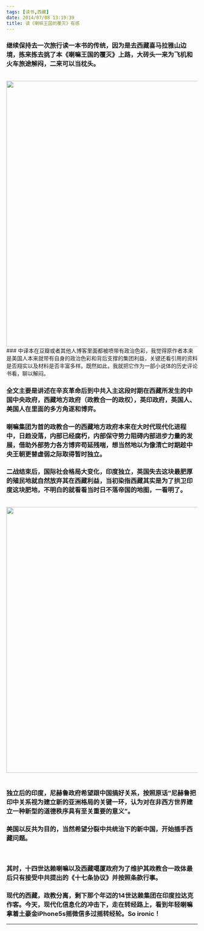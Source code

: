 ```yaml
---
tags: [读书,西藏]
date: 2014/07/08 13:19:39
title: 读《喇嘛王国的覆灭》有感
---
```


### 继续保持去一次旅行读一本书的传统，因为是去西藏喜马拉雅山边境，拣来拣去挑了本《喇嘛王国的覆灭》上路，大砖头一来为飞机和火车旅途解闷，二来可以当枕头。
<br/>
 <img src="http://ww4.sinaimg.cn/mw1024/67804861gw1ei5bfctg8zj21kw16oq9z.jpg" width="700"/>
<br/>
### 中译本在豆瓣或者其他人博客里面都被喷带有政治色彩，我觉得原作者本来是美国人本来就带有自身的政治色彩和背后支撑的集团利益，关键还看引用的资料是否翔实以及材料是否丰富多样。既然如此，我就把它作为一部小说体的历史评论书看，聊以解闷。

<!--more-->
### 全文主要是讲述在辛亥革命后到中共入主这段时期在西藏所发生的中国中央政府，西藏地方政府（政教合一的政权），英印政府，英国人、美国人在里面的多方角逐和博弈。

### 喇嘛集团为首的政教合一的西藏地方政府本来在大时代现代化进程中，日趋没落，内部已经腐朽，内部保守势力阻碍内部进步力量的发展，借助外部势力各方博弈苟延残喘，想当然地以为像清亡时期趁中央王朝更替虚弱之际取得暂时独立。

### 二战结束后，国际社会格局大变化，印度独立，英国失去这块最肥厚的殖民地就自然放弃其在西藏利益，当初染指西藏其实是为了拱卫印度这块肥地，不明白的就看看当时日不落帝国的地图，一看明了。

<br/>
 <img src="http://ww3.sinaimg.cn/mw1024/67804861gw1ei5bewd9c1g21kw0ljaes.gif" width="700"/>
<br/>
<br/>

### 独立后的印度，尼赫鲁政府希望跟中国搞好关系，按照原话“尼赫鲁把印中关系视为建立新的亚洲格局的关键一环，认为对在非西方世界建立一种新型的道德秩序具有至关重要的意义”。

### 美国以反共为目的，当然希望分裂中共统治下的新中国，开始插手西藏问题。

<br/>

### 其时，十四世达赖喇嘛以及西藏噶厦政府为了维护其政教合一政体最后只有接受中共提出的《十七条协议》并按照条款行事。

### 现代的西藏，政教分离，剩下那个年迈的14世达赖集团在印度拉达克作客。今天，现代化信息化的冲击下，走在转经路上，看到年轻喇嘛拿着土豪金iPhone5s摇微信多过摇转经轮。So ironic！

 * * *
